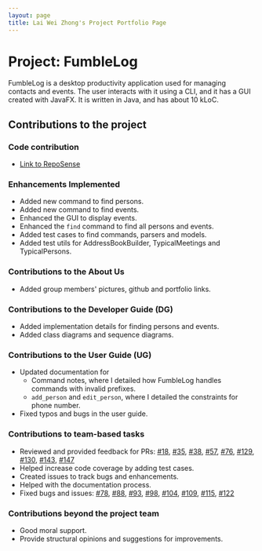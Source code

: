 ```yaml
---
layout: page
title: Lai Wei Zhong's Project Portfolio Page
---
```


# Project: FumbleLog

FumbleLog is a desktop productivity application used for managing contacts and events. The user interacts with it using a CLI, and it has a GUI created with JavaFX. It is written in Java, and has about 10 kLoC.

## Contributions to the project

### Code contribution
* [Link to RepoSense](https://nus-cs2103-ay2324s1.github.io/tp-dashboard/?search=ken-lai&breakdown=false&sort=groupTitle%20dsc&sortWithin=title&since=2023-09-22&timeframe=commit&mergegroup=&groupSelect=groupByRepos)

### Enhancements Implemented
* Added new command to find persons.
* Added new command to find events.
* Enhanced the GUI to display events.
* Enhanced the `find` command to find all persons and events.
* Added test cases to find commands, parsers and models.
* Added test utils for AddressBookBuilder, TypicalMeetings and TypicalPersons.

### Contributions to the About Us
* Added group members' pictures, github and portfolio links.

### Contributions to the Developer Guide (DG)
* Added implementation details for finding persons and events.
* Added class diagrams and sequence diagrams.

### Contributions to the User Guide (UG)
* Updated documentation for
  * Command notes, where I detailed how FumbleLog handles commands with invalid prefixes.
  * `add_person` and `edit_person`, where I detailed the constraints for phone number.
* Fixed typos and bugs in the user guide.

### Contributions to team-based tasks
* Reviewed and provided feedback for PRs: [\#18](https://github.com/AY2324S1-CS2103T-T12-2/tp/pull/18), [\#35](https://github.com/AY2324S1-CS2103T-T12-2/tp/pull/35), [\#38](https://github.com/AY2324S1-CS2103T-T12-2/tp/pull/38), [\#57](https://github.com/AY2324S1-CS2103T-T12-2/tp/pull/57), [\#76](https://github.com/AY2324S1-CS2103T-T12-2/tp/pull/76), [\#129](https://github.com/AY2324S1-CS2103T-T12-2/tp/pull/129), [\#130](https://github.com/AY2324S1-CS2103T-T12-2/tp/pull/130), [\#143](https://github.com/AY2324S1-CS2103T-T12-2/tp/pull/143), [\#147](https://github.com/AY2324S1-CS2103T-T12-2/tp/pull/147)
* Helped increase code coverage by adding test cases.
* Created issues to track bugs and enhancements.
* Helped with the documentation process.
* Fixed bugs and issues: [\#78](https://github.com/AY2324S1-CS2103T-T12-2/tp/issues/78), [\#88](https://github.com/AY2324S1-CS2103T-T12-2/tp/issues/88), [\#93](https://github.com/AY2324S1-CS2103T-T12-2/tp/issues/93), [\#98](https://github.com/AY2324S1-CS2103T-T12-2/tp/issues/98), [\#104](https://github.com/AY2324S1-CS2103T-T12-2/tp/issues/104), [\#109](https://github.com/AY2324S1-CS2103T-T12-2/tp/issues/109), [\#115](https://github.com/AY2324S1-CS2103T-T12-2/tp/issues/115), [\#122](https://github.com/AY2324S1-CS2103T-T12-2/tp/issues/122)

### Contributions beyond the project team
* Good moral support.
* Provide structural opinions and suggestions for improvements.

